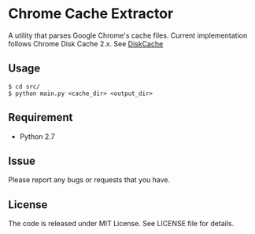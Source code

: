 # Chrome Cache Extractor
A utility that parses Google Chrome's cache files. Current implementation follows Chrome Disk Cache 2.x. See [DiskCache](https://www.chromium.org/developers/design-documents/network-stack/disk-cache)

## Usage
    $ cd src/
    $ python main.py <cache_dir> <output_dir>

## Requirement
  - Python 2.7

## Issue
Please report any bugs or requests that you have.

## License
The code is released under MIT License. See LICENSE file for details.

